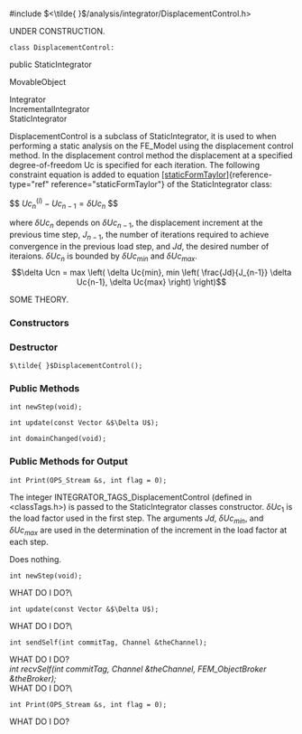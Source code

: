 \
#include $<\tilde{ }$/analysis/integrator/DisplacementControl.h$>$

UNDER CONSTRUCTION.

```{.cpp}
class DisplacementControl:
```
 public StaticIntegrator


MovableObject

Integrator\
IncrementalIntegrator\
StaticIntegrator

DisplacementControl is a subclass of StaticIntegrator, it is used to
when performing a static analysis on the FE_Model using the displacement
control method. In the displacement control method the displacement at a
specified degree-of-freedom Uc is specified for each iteration. The
following constraint equation is added to
equation [\[staticFormTaylor\]](#staticFormTaylor){reference-type="ref"
reference="staticFormTaylor"} of the StaticIntegrator class:


$$
$Uc_n^{(i)} - Uc_{n-1} = \delta Uc_n$
$$


where $\delta Uc_n$ depends on $\delta Uc_{n-1}$, the displacement
increment at the previous time step, $J_{n-1}$, the number of iterations
required to achieve convergence in the previous load step, and $Jd$, the
desired number of iteraions. $\delta
Uc_n$ is bounded by $\delta Uc_{min}$ and $\delta Uc_{max}$.\
$$\delta Ucn = max \left( \delta Uc{min}, min \left(
\frac{Jd}{J_{n-1}} \delta Uc{n-1}, \delta Uc{max} \right) \right)$$

SOME THEORY.
### Constructors


### Destructor


```{.cpp}
$\tilde{ }$DisplacementControl();
```

### Public Methods


```{.cpp}
int newStep(void);
```



```{.cpp}
int update(const Vector &$\Delta U$);
```



```{.cpp}
int domainChanged(void);
```

### Public Methods for Output



```{.cpp}
int Print(OPS_Stream &s, int flag = 0);
```



The integer INTEGRATOR_TAGS_DisplacementControl (defined in
$<$classTags.h$>$) is passed to the StaticIntegrator classes
constructor. $\delta Uc_1$ is the load factor used in the first step.
The arguments $Jd$, $\delta Uc_{min}$, and $\delta
Uc_{max}$ are used in the determination of the increment in the load
factor at each step.

Does nothing.

```{.cpp}
int newStep(void);
```

WHAT DO I DO?\

```{.cpp}
int update(const Vector &$\Delta U$);
```

WHAT DO I DO?\

```{.cpp}
int sendSelf(int commitTag, Channel &theChannel);
```

WHAT DO I DO?\
*int recvSelf(int commitTag, Channel &theChannel, FEM_ObjectBroker
&theBroker);* \
WHAT DO I DO?\

```{.cpp}
int Print(OPS_Stream &s, int flag = 0);
```

WHAT DO I DO?
